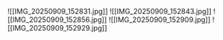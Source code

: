 ![[IMG_20250909_152831.jpg]]
![[IMG_20250909_152843.jpg]]
![[IMG_20250909_152856.jpg]]
![[IMG_20250909_152909.jpg]]
![[IMG_20250909_152929.jpg]]
